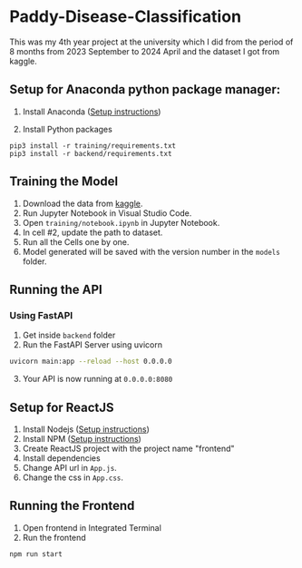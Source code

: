 # Paddy-Disease-Classification
This was my 4th year project at the university which I did from the period of 8 months from 2023 September to 2024 April and the dataset I got from kaggle.

## Setup for Anaconda python package manager:

1. Install Anaconda ([Setup instructions](https://wiki.python.org/moin/BeginnersGuide))

2. Install Python packages

```
pip3 install -r training/requirements.txt
pip3 install -r backend/requirements.txt
```

## Training the Model

1. Download the data from [kaggle](https://www.kaggle.com/competitions/paddy-disease-classification-2/data).
2. Run Jupyter Notebook in Visual Studio Code.
3. Open `training/notebook.ipynb` in Jupyter Notebook.
4. In cell #2, update the path to dataset.
5. Run all the Cells one by one.
6. Model generated will be saved with the version number in the `models` folder.

## Running the API

### Using FastAPI

1. Get inside `backend` folder
2. Run the FastAPI Server using uvicorn

```bash
uvicorn main:app --reload --host 0.0.0.0
```

3. Your API is now running at `0.0.0.0:8080`

## Setup for ReactJS

1. Install Nodejs ([Setup instructions](https://nodejs.org/en/download/package-manager/))
2. Install NPM ([Setup instructions](https://www.npmjs.com/get-npm))
3. Create ReactJS project with the project name "frontend" 
4. Install dependencies
5. Change API url in `App.js`.
6. Change the css in `App.css`.

## Running the Frontend
1. Open frontend in Integrated Terminal
2. Run the frontend

```bash
npm run start
```
